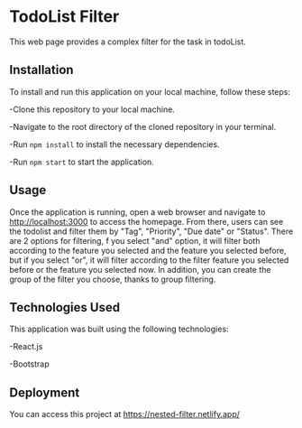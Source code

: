 # TodoList Filter

This web page provides a complex filter for the task in todoList.

## Installation

To install and run this application on your local machine, follow these steps:

-Clone this repository to your local machine.

-Navigate to the root directory of the cloned repository in your terminal.

-Run `npm install` to install the necessary dependencies.

-Run `npm start` to start the application.

## Usage

Once the application is running, open a web browser and navigate to [http://localhost:3000](http://localhost:3000) to access the homepage. From there, users can see the todolist and filter them by "Tag", "Priority", "Due date" or "Status". There are 2 options for filtering, f you select "and" option, it will filter both according to the feature you selected and the feature you selected before, but if you select "or", it will filter according to the filter feature you selected before or the feature you selected now. In addition, you can create the group of the filter you choose, thanks to group filtering.

## Technologies Used

This application was built using the following technologies:

-React.js

-Bootstrap

## Deployment

You can access this project at https://nested-filter.netlify.app/
